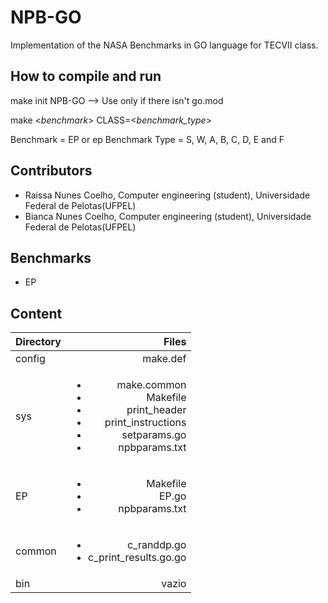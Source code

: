 # NPB-GO
Implementation of the NASA Benchmarks in GO language for TECVII class.

## How to compile and run

make init NPB-GO --> Use only if there isn't go.mod

make <_benchmark_> CLASS=<_benchmark_type_>

Benchmark = EP or ep
Benchmark Type = S, W, A, B, C, D, E and F

## Contributors
- Raissa Nunes Coelho, Computer engineering (student), Universidade Federal de Pelotas(UFPEL)
- Bianca Nunes Coelho, Computer engineering (student), Universidade Federal de Pelotas(UFPEL)

## Benchmarks
- EP

## Content
|Directory |Files |
| :---|---:|
|config | make.def|
|sys | <ul><li>make.common</li><li>Makefile</li><li>print_header</li><li>print_instructions</li><li>setparams.go</li><li>npbparams.txt</li></ul>|
|EP | <ul><li>Makefile</li><li>EP.go</li><li>npbparams.txt</li></ul> |
|common | <ul><li>c_randdp.go</li><li>c_print_results.go.go</li></ul>  |
|bin | vazio |
